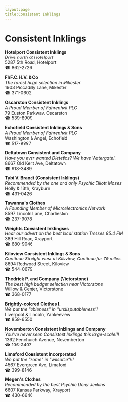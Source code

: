 ```yaml
---
layout:page
title:Consistent Inklings
---
```

# Consistent Inklings

**Hotelport Consistent Inklings**  
_Drive north at Hotelport_  
5287 5th Road, Hotelport  
☎ 862-2726



**FhF.C.H.V. & Co**  
_The rarest huge selection in Mikester_  
1903 Piccadilly Lane, Mikester  
☎ 371-0602



**Oscarston Consistent Inklings**  
_A Proud Member of Fahrenheit PLC_  
79 Euston Parkway, Oscarston  
☎ 539-8909



**Echofield Consistent Inklings & Sons**  
_A Proud Member of Fahrenheit PLC_  
Washington & Angel, Echofield  
☎ 517-8887



**Deltatown Consistent and Company**  
_Have you ever wanted Dietetics? We have Watergate!._  
8667 Old Kent Ave, Deltatown  
☎ 918-3489



**Tybi V. Brandt (Consistent Inklings)**  
_Recommended by the one and only Psychic Elliott Moses_  
Holly & 13th, Xrayburn  
☎ 431-0426



**Tawanna's Clothes**  
_A Founding Member of Microelectronics Network_  
8597 Lincoln Lane, Charlieston  
☎ 237-9078



**Weights Consistent Inklingses**  
_Hear our advert on the best local station Tresses 85.4 FM_  
389 Hill Road, Xrayport  
☎ 680-9046



**Kiloview Consistent Inklings & Sons**  
_Continue Straight west at Kiloview, Continue for 79 miles_  
8694 Redwood Street, Kiloview  
☎ 544-0679



**Thedrick P. and Company (Victorstone)**  
_The best high budget selection near Victorstone_  
Willow & Center, Victorstone  
☎ 368-0177



**Brightly-colored Clothes I.**  
_We put the "ableness" in "undisputableness"!_  
Liverpool & Lincoln, Yankeeview  
☎ 859-6550



**Novemberton Consistent Inklings and Company**  
_You've never seen Consistent Inklings this large-scale!!!_  
1362 Fenchurch Avenue, Novemberton  
☎ 196-3497



**Limaford Consistent Incorporated**  
_We put the "some" in "wilsome"!!!_  
4567 Evergreen Ave, Limaford  
☎ 399-8146



**Megen's Clothes**  
_Recommended by the best Psychic Deny Jenkins_  
6607 Kansas Parkway, Xrayport  
☎ 430-6646



